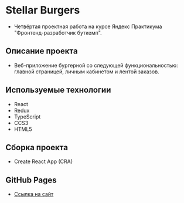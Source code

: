 # Stellar Burgers

- Четвёртая проектная работа на курсе Яндекс Практикума "Фронтенд-разработчик буткемп".

## Описание проекта

- Веб-приложение бургерной со следующей функциональностью: главной страницей, личным
  кабинетом и лентой заказов.

## Используемые технологии

- React
- Redux
- TypeScript
- CCS3
- HTML5

## Сборка проекта

- Create React App (CRA)

## GitHub Pages 

- [Ссылка на сайт](https://lizapetkova.github.io/react-burger/)